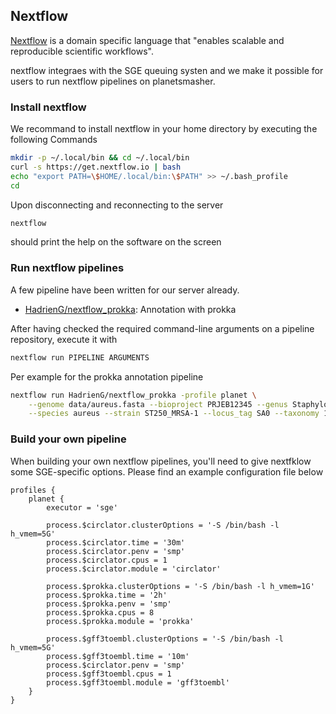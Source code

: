 ## Nextflow

[Nextflow](www.nextflow.io) is a domain specific language that "enables scalable and reproducible scientific workflows".

nextflow integraes with the SGE queuing systen and we make it possible for users to run nextflow pipelines on planetsmasher.

### Install nextflow

We recommand to install nextflow in your home directory by executing the following Commands

```bash
mkdir -p ~/.local/bin && cd ~/.local/bin
curl -s https://get.nextflow.io | bash
echo "export PATH=\$HOME/.local/bin:\$PATH" >> ~/.bash_profile
cd
```

Upon disconnecting and reconnecting to the server

```bash
nextflow
```

should print the help on the software on the screen

### Run nextflow pipelines

A few pipeline have been written for our server already.

- [HadrienG/nextflow_prokka](https://github.com/HadrienG/nextflow_prokka): Annotation with prokka

After having checked the required command-line arguments on a pipeline repository, execute it with

```bash
nextflow run PIPELINE ARGUMENTS
```

Per example for the prokka annotation pipeline

```bash
nextflow run HadrienG/nextflow_prokka -profile planet \
    --genome data/aureus.fasta --bioproject PRJEB12345 --genus Staphylococcus \
    --species aureus --strain ST250_MRSA-1 --locus_tag SA0 --taxonomy 1280
```

### Build your own pipeline

When building your own nextflow pipelines, you'll need to give nextfklow some SGE-specific options.
Please find an example configuration file below

```
profiles {
    planet {
        executor = 'sge'

        process.$circlator.clusterOptions = '-S /bin/bash -l h_vmem=5G'
        process.$circlator.time = '30m'
        process.$circlator.penv = 'smp'
        process.$circlator.cpus = 1
        process.$circlator.module = 'circlator'

        process.$prokka.clusterOptions = '-S /bin/bash -l h_vmem=1G'
        process.$prokka.time = '2h'
        process.$prokka.penv = 'smp'
        process.$prokka.cpus = 8
        process.$prokka.module = 'prokka'

        process.$gff3toembl.clusterOptions = '-S /bin/bash -l h_vmem=5G'
        process.$gff3toembl.time = '10m'
        process.$circlator.penv = 'smp'
        process.$gff3toembl.cpus = 1
        process.$gff3toembl.module = 'gff3toembl'
    }
}
```
